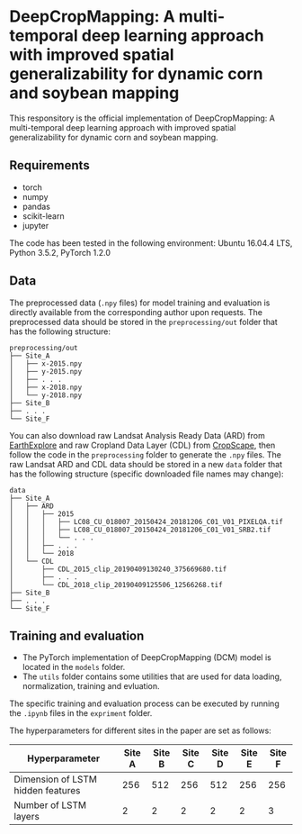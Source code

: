 # DeepCropMapping: A multi-temporal deep learning approach with improved spatial generalizability for dynamic corn and soybean mapping

This responsitory is the official implementation of DeepCropMapping: A multi-temporal deep learning approach with improved spatial generalizability for dynamic corn and soybean mapping.

## Requirements

- torch
- numpy
- pandas
- scikit-learn
- jupyter

The code has been tested in the following environment:
Ubuntu 16.04.4 LTS, Python 3.5.2, PyTorch 1.2.0

## Data

The preprocessed data (`.npy` files) for model training and evaluation is directly available from the corresponding author upon requests. The preprocessed data should be stored in the `preprocessing/out` folder that has the following structure:

```
preprocessing/out
├── Site_A
│   ├── x-2015.npy
│   ├── y-2015.npy
│   ├── . . .
│   ├── x-2018.npy
│   └── y-2018.npy
├── Site_B
├── . . .
└── Site_F
```

You can also download raw Landsat Analysis Ready Data (ARD) from [EarthExplore](https://earthexplorer.usgs.gov/) and raw Cropland Data Layer (CDL) from [CropScape](https://nassgeodata.gmu.edu/CropScape/), then follow the code in the `preprocessing` folder to generate the `.npy` files. The raw Landsat ARD and CDL data should be stored in a new `data` folder that has the following structure (specific downloaded file names may change):

```
data
├── Site_A
│   ├── ARD
│   │   ├── 2015
│   │   │   ├── LC08_CU_018007_20150424_20181206_C01_V01_PIXELQA.tif
│   │   │   ├── LC08_CU_018007_20150424_20181206_C01_V01_SRB2.tif
│   │   │   └── . . .
│   │   ├── . . .
│   │   └── 2018
│   └── CDL
│       ├── CDL_2015_clip_20190409130240_375669680.tif
│       ├── . . .
│       └── CDL_2018_clip_20190409125506_12566268.tif
├── Site_B
├── . . .
└── Site_F
```

## Training and evaluation

- The PyTorch implementation of DeepCropMapping (DCM) model is located in the `models` folder.
- The `utils` folder contains some utilities that are used for data loading, normalization, training and evluation.

The specific training and evaluation process can be executed by running the `.ipynb` files in the `expriment` folder.

The hyperparameters for different sites in the paper are set as follows:

| Hyperparameter | Site A | Site B | Site C | Site D | Site E | Site F |
| --- | --- | --- | --- | --- | --- | --- |
|Dimension of LSTM hidden features | 256 | 512 | 256 | 512 | 256 | 256 |
| Number of LSTM layers | 2 | 2 | 2 | 2 | 2 | 3 |
